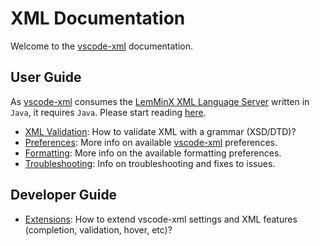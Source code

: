 # XML Documentation

Welcome to the [vscode-xml](https://github.com/redhat-developer/vscode-xml) documentation.

## User Guide

As [vscode-xml](https://github.com/redhat-developer/vscode-xml) consumes the [LemMinX XML Language Server](https://github.com/eclipse/lemminx) written in `Java`, it requires `Java`. Please start reading [here](Preferences.md#java-home).

  * [XML Validation](Validation.md#xml-validation): How to validate XML with a grammar (XSD/DTD)?
  * [Preferences](Preferences.md#preferences): More info on available [vscode-xml](https://github.com/redhat-developer/vscode-xml) preferences.
  * [Formatting](Formatting.md#formatting): More info on the available formatting preferences.
  * [Troubleshooting](Troubleshooting.md#troubleshooting): Info on troubleshooting and fixes to issues.

## Developer Guide

  * [Extensions](Extensions.md#extensions): How to extend vscode-xml settings and XML features (completion, validation, hover, etc)?
